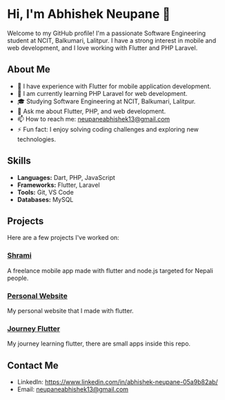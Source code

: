 # Hi, I'm Abhishek Neupane 👋

Welcome to my GitHub profile! I'm a passionate Software Engineering student at NCIT, Balkumari, Lalitpur. I have a strong interest in mobile and web development, and I love working with Flutter and PHP Laravel.

## About Me

- 🔭 I have experience with Flutter for mobile application development.
- 🌱 I am currently learning PHP Laravel for web development.
- 🎓 Studying Software Engineering at NCIT, Balkumari, Lalitpur.
- 💬 Ask me about Flutter, PHP, and web development.
- 📫 How to reach me: neupaneabhishek13@gmail.com
- ⚡ Fun fact: I enjoy solving coding challenges and exploring new technologies.

## Skills

- **Languages:** Dart, PHP, JavaScript
- **Frameworks:** Flutter, Laravel
- **Tools:** Git, VS Code
- **Databases:** MySQL

## Projects

Here are a few projects I've worked on:

### [Shrami](https://github.com/ayruvedaAvi/Project-II)
A freelance mobile app made with flutter and node.js targeted for Nepali people.

### [Personal Website](https://github.com/ayruvedaAvi/personal_website)
My personal website that I made with flutter.

### [Journey Flutter](https://github.com/ayruvedaAvi/Learning-Flutter)
My journey learning flutter, there are small apps inside this repo.


## Contact Me

- LinkedIn: https://www.linkedin.com/in/abhishek-neupane-05a9b82ab/
- Email: neupaneabhishek13@gmail.com
  
